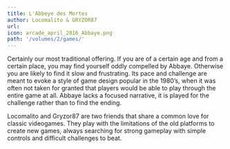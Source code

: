 ```yaml
---
title: L'Abbeye des Mortes
author: Locomalito & GRYZOR87 
url: 
icon: arcade_april_2016_Abbaye.png 
path: '/volumes/2/games/'
---
```

Certainly our most traditional offering. If you are of a certain age and from a certain
place, you may find yourself oddly compelled by Abbaye. Otherwise you are likely to find it
slow and frustrating. Its pace and challenge are meant to evoke a style of game design
popular in the 1980’s, when it was often not taken for granted that players would be able
to play through the entire game at all. Abbaye lacks a focused narrative, it is played for
the challenge rather than to find the ending.

Locomalito and Gryzor87 are two friends that share a common love for classic videogames.
They play with the limitations of the old platforms to create new games, always searching
for strong gameplay with simple controls and difficult challenges to beat.